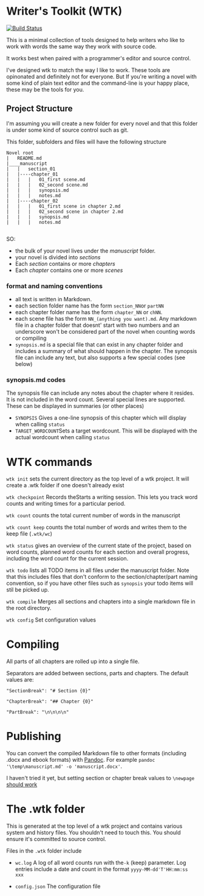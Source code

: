 # Writer's Toolkit (WTK)

[![Build Status](https://discorobot.visualstudio.com/wtk/_apis/build/status/discorobot.wtk?branchName=master)](https://discorobot.visualstudio.com/wtk/_build/latest?definitionId=1&branchName=master)

This is a minimal collection of tools designed to help writers who like to work with words the same way they work with source code.

It works best when paired with a programmer's editor and source control.

I've designed wtk to match the way I like to work. These tools are opinonated and definitely not for everyone. But If you're writing a novel with some kind of plain text editor and the command-line is your happy place, these may be the tools for you.




## Project Structure
I'm assuming you will create a new folder for every novel and that this folder is under some kind of source control such as git.


This folder, subfolders and files will have the following structure

```
Novel root
|   README.md
|____manuscript
|   |   section_01
|   |----chapter_01
|   |   |   01_first scene.md
|   |   |   02_second scene.md
|   |   |   synopsis.md
|   |   |   notes.md   
|   |----chapter_02
|   |   |   01_first scene in chapter 2.md
|   |   |   02_second scene in chapter 2.md
|   |   |   synopsis.md
|   |   |   notes.md
   

```
SO:
- the bulk of your novel lives under the _manuscript_ folder.
- your novel is divided into _sections_
- Each _section_ contains or more _chapters_
- Each _chapter_ contains one or more _scenes_

### format and naming conventions
- all text is written in Markdown. 
- each section folder name has the form `section_NN`or `partNN`
- each chapter folder name has the form `chapter_NN` or `chNN`. 
- each scene file has the form `NN_(anything you want).md`. Any markdown file in a chapter folder that doesnt' start with two numbers and an underscore won't be considered part of the novel when counting words or compiling
- `synopsis.md` is a special file that can exist in any chapter folder and includes a summary of what should happen in the chapter. The synopsis file can include any text, but also supports a few special codes (see below)

### synopsis.md codes
The synopsis file can include any notes about the chapter where it resides. It is not included in the word count.
Several special lines are supported. These can be displayed in summaries (or other places)
- `SYNOPSIS` Gives a one-line synopsis of this chapter which will display when calling `status`
- `TARGET_WORDCOUNT`Sets a target wordcount. This will be displayed with the actual wordcount when calling `status`

# WTK commands

`wtk init` sets the current directory as the top level of a wtk project. It will create a .wtk folder if one doesn't already exist

`wtk checkpoint` Records theStarts a writing session. This lets you track word counts and writing times for a particular period.

`wtk count` counts the total current number of words in the manuscript

`wtk count keep` counts the total number of words and writes them to the keep file (`.wtk/wc`)

`wtk status` gives an overview of the current state of the project, based on word counts, planned word counts for each section and overall progress, including the word count for the current session.

`wtk todo` lists all TODO items in all files under the manuscript folder. Note that this includes files that don't conform to the section/chapter/part naming convention, so if you have other files such as `synopsis` your todo items will stil be picked up.

`wtk compile`   Merges all sections and chapters into a single markdown file in the root directory.

`wtk config` Set configuration values

# Compiling
All parts of all chapters are rolled up into a single file. 

Separators are added between sections, parts and chapters. The default values are:

`"SectionBreak": "# Section {0}"`

`"ChapterBreak": "## Chapter {0}"`

`"PartBreak": "\n\n\n\n"`


# Publishing
You can convert the compiled Markdown file to other formats (including .docx and ebook formats) with [Pandoc](https://pandoc.org/index.html). For example `pandoc '\temp\manuscript.md' -o 'manuscript.docx'`.

I haven't tried it yet, but setting section or chapter break values to `\newpage` [should work](https://stackoverflow.com/questions/16965490/pandoc-markdown-page-break)



# The .wtk folder
This is generated at the top level of a wtk project and contains various system and history files. You shouldn't need to touch this. You should ensure it's committed to source control.

Files in the `.wtk` folder include
- `wc.log` A log of all word counts run with the`-k` (keep) parameter. Log entries include a date and count in the format `yyyy-MM-dd'T'HH:mm:ss xxx`

- `config.json` The configuration file


 